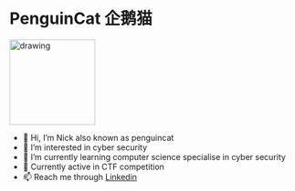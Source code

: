 # PenguinCat 企鹅猫

<img src="https://github.com/user-attachments/assets/979bb896-42cd-4574-99c0-936302c541af" alt="drawing" style="width:150px;"/>

- 👋 Hi, I’m Nick also known as penguincat
- 👀 I’m interested in cyber security
- 🌱 I’m currently learning computer science specialise in cyber security
- 🚀 Currently active in CTF competition
- 📫 Reach me through [Linkedin](https://www.linkedin.com/in/tannickkean/)
